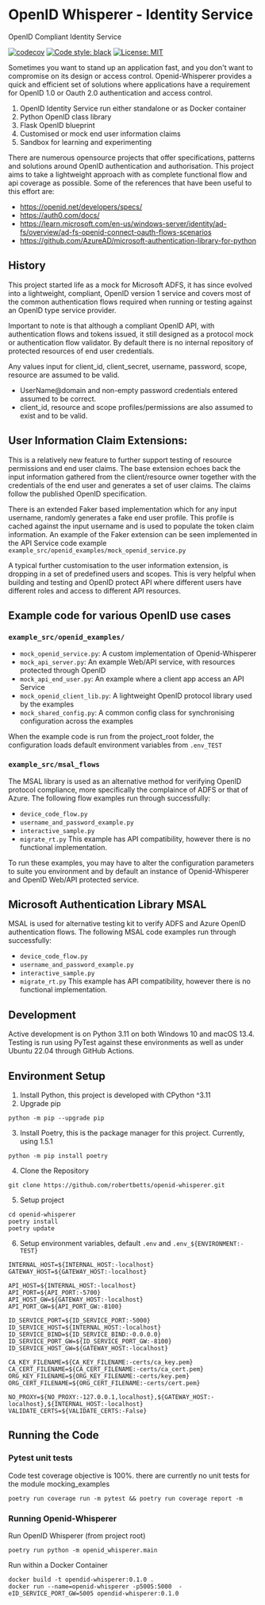 # OpenID Whisperer - Identity Service
OpenID Compliant Identity Service

[![codecov](https://codecov.io/gh/robertbetts/openid-whisperer/branch/main/graph/badge.svg?token=DVSBZY794D)](https://codecov.io/gh/robertbetts/openid-whisperer)
[![Code style: black](https://img.shields.io/badge/code%20style-black-000000.svg)](https://github.com/psf/black)
[![License: MIT](https://img.shields.io/badge/License-MIT-yellow.svg)](https://opensource.org/licenses/MIT)

Sometimes you want to stand up an application fast, and you don't want to compromise on its design or access control.
Openid-Whisperer provides a quick and efficient set of solutions where applications have a requirement for OpenID 1.0
or Oauth 2.0 authentication and access control.

1. OpenID Identity Service run either standalone or as Docker container
2. Python OpenID class library
3. Flask OpenID blueprint
4. Customised or mock end user information claims 
5. Sandbox for learning and experimenting

There are numerous opensource projects that offer specifications, patterns and solutions around OpenID
authentication and authorisation. This project aims to take a lightweight approach with as complete functional flow and
api coverage as possible. Some of the references that have been useful to this effort are:

* https://openid.net/developers/specs/
* https://auth0.com/docs/
* https://learn.microsoft.com/en-us/windows-server/identity/ad-fs/overview/ad-fs-openid-connect-oauth-flows-scenarios
* https://github.com/AzureAD/microsoft-authentication-library-for-python

## History
This project started life as a mock for Microsoft ADFS, it has since evolved into a lightweight, compliant,
OpenID version 1 service and covers most of the common authentication flows required when running or testing against  
an OpenID type service provider. 

Important to note is that although a compliant OpenID API, with authentication flows and tokens issued, it still 
designed as a protocol mock or authentication flow validator. By default there is no internal repository of 
protected resources of end user credentials. 

Any values input for client_id, client_secret, username, password, scope, resource are assumed to be valid.
* UserName@domain and non-empty password credentials entered assumed to be correct.
* client_id, resource and scope profiles/permissions are also assumed to exist and to be valid.

## User Information Claim Extensions:
This is a relatively new feature to further support testing of resource permissions and end user claims. The 
base extension echoes back the input information gathered from the client/resource owner together with the 
credentials of the end user and generates a set of user claims. The claims follow the published OpenID
specification. 

There is an extended Faker based implementation which for any input username, randomly generates a fake 
end user profile. This profile is cached against the input username and is used to populate the token claim 
information. An example of the Faker extension can be seen implemented in the API Service code example 
`example_src/openid_examples/mock_openid_service.py`

A typical further customisation to the user information extension, is dropping in a set of predefined users and scopes. 
This is very helpful when building and testing and OpenID protect API where different users have 
different roles and access to different API resources.

## Example code for various OpenID use cases

### `example_src/openid_examples/`
* `mock_openid_service.py`: A custom implementation of Openid-Whisperer
* `mock_api_server.py`: An example Web/API service, with resources protected through OpenID
* `mock_api_end_user.py`: An example where a client app access an API Service
* `mock_openid_client_lib.py`: A lightweight OpenID protocol library used by the examples
* `mock_shared_config.py`: A common config class for synchronising configuration across the examples

When the example code is run from the project_root folder, the configuration loads default environment
variables from `.env_TEST`

### `example_src/msal_flows`
The MSAL library is used as an alternative method for verifying OpenID protocol compliance, more
specifically the complaince of ADFS or that of Azure.
The following flow examples run through successfully:
* `device_code_flow.py`
* `username_and_password_example.py`
* `interactive_sample.py`
* `migrate_rt.py` This example has API compatibility, however there is no functional implementation.

To run these examples, you may have to alter the configuration parameters to suite you environment
and by default an instance of Openid-Whisperer and OpenID Web/API protected service.

## Microsoft Authentication Library MSAL
MSAL is used for alternative testing kit to verify ADFS and Azure OpenID authentication flows. The
following MSAL code examples run through successfully:
* `device_code_flow.py`
* `username_and_password_example.py`
* `interactive_sample.py`
* `migrate_rt.py` This example has API compatibility, however there is no functional implementation.

## Development
Active development is on Python 3.11 on both Windows 10 and macOS 13.4. Testing is run using PyTest against these 
environments as well as under Ubuntu 22.04 through GitHub Actions.

## Environment Setup
1. Install Python, this project is developed with CPython ^3.11
2. Upgrade pip
```commandline
python -m pip --upgrade pip
```
3. Install Poetry, this is the package manager for this project. Currently, using 1.5.1
```
python -m pip install poetry
```
4. Clone the Repository
```commandline
git clone https://github.com/robertbetts/openid-whisperer.git
```
5. Setup project
```commandline
cd openid-whisperer
poetry install
poetry update
```
6. Setup environment variables, default `.env` and `.env_${ENVIRONMENT:-TEST}`
```
INTERNAL_HOST=${INTERNAL_HOST:-localhost}
GATEWAY_HOST=${GATEWAY_HOST:-localhost}

API_HOST=${INTERNAL_HOST:-localhost}
API_PORT=${API_PORT:-5700}
API_HOST_GW=${GATEWAY_HOST:-localhost}
API_PORT_GW=${API_PORT_GW:-8100}

ID_SERVICE_PORT=${ID_SERVICE_PORT:-5000}
ID_SERVICE_HOST=${INTERNAL_HOST:-localhost}
ID_SERVICE_BIND=${ID_SERVICE_BIND:-0.0.0.0}
ID_SERVICE_PORT_GW=${ID_SERVICE_PORT_GW:-8100}
ID_SERVICE_HOST_GW=${GATEWAY_HOST:-localhost}

CA_KEY_FILENAME=${CA_KEY_FILENAME:-certs/ca_key.pem}
CA_CERT_FILENAME=${CA_CERT_FILENAME:-certs/ca_cert.pem}
ORG_KEY_FILENAME=${ORG_KEY_FILENAME:-certs/key.pem}
ORG_CERT_FILENAME=${ORG_CERT_FILENAME:-certs/cert.pem}

NO_PROXY=${NO_PROXY:-127.0.0.1,localhost},${GATEWAY_HOST:-localhost},${INTERNAL_HOST:-localhost}
VALIDATE_CERTS=${VALIDATE_CERTS:-False}
```

## Running the Code
### Pytest unit tests
Code test coverage objective is 100%. there are currently no unit tests for the module mocking_examples
```
poetry run coverage run -m pytest && poetry run coverage report -m
```

### Running Openid-Whisperer
Run OpenID Whisperer (from project root)
```
poetry run python -m openid_whisperer.main 
```

Run within a Docker Container
```
docker build -t opendid-whisperer:0.1.0 .
docker run --name=openid-whisperer -p5005:5000  -eID_SERVICE_PORT_GW=5005 opendid-whisperer:0.1.0
```